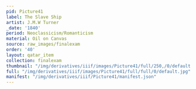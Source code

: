 ```yaml
---
pid: Picture41
label: The Slave Ship
artist: J.M.W Turner
_date: '1840'
period: Neoclassicism/Romanticism
material: Oil on Canvas
source: raw_images/finalexam
order: '40'
layout: qatar_item
collection: finalexam
thumbnail: "/img/derivatives/iiif/images/Picture41/full/250,/0/default.jpg"
full: "/img/derivatives/iiif/images/Picture41/full/full/0/default.jpg"
manifest: "/img/derivatives/iiif/Picture41/manifest.json"
---
```

